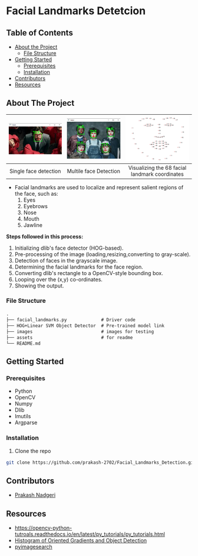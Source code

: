# Facial Landmarks Detetcion 

<!-- TABLE OF CONTENTS -->
## Table of Contents

* [About the Project](#about-the-project)
  * [File Structure](#file-structure)
* [Getting Started](#getting-started)
  * [Prerequisites](#prerequisites)
  * [Installation](#installation)
* [Contributors](#contributors)
* [Resources](#resources)


<!-- ABOUT THE PROJECT -->
## About The Project 
|![Single face detection](https://github.com/prakash-2702/Facial_Landmarks_Detection/blob/master/assets/single%20face.PNG)|![Multiple face Detection](https://github.com/prakash-2702/Facial_Landmarks_Detection/blob/master/assets/multiple%20faces.PNG)|![Visualizing the 68 facial landmark coordinates](https://github.com/prakash-2702/Facial_Landmarks_Detection/blob/master/assets/HOG.PNG)|
|:---:|:---:|:---:|
|Single face detection|Multile face Detection|Visualizing the 68 facial landmark coordinates|  
* Facial landmarks are used to localize and represent salient regions of the face, such as:
  1. Eyes
  2. Eyebrows
  3. Nose
  4. Mouth
  5. Jawline
  
**Steps followed in this process:**
  1. Initializing dlib's face detector (HOG-based).
  2. Pre-processing of the image (loading,resizing,converting to gray-scale).
  3. Detection of faces in the grayscale image.
  4. Determining the facial landmarks for the face region.
  5. Converting dlib's rectangle to a OpenCV-style bounding box.
  6. Looping over the (x,y) co-ordinates.
  7. Showing the output.

### File Structure
    .
    ├── facial_landmarks.py             # Driver code
    ├── HOG+Linear SVM Object Detector  # Pre-trained model link
    ├── images                          # images for testing
    ├── assets                          # for readme
    └── README.md 
    
<!-- GETTING STARTED -->
## Getting Started

### Prerequisites  
* Python
* OpenCV
* Numpy 
* Dlib 
* Imutils
* Argparse

### Installation
1. Clone the repo
```sh
git clone https://github.com/prakash-2702/Facial_Landmarks_Detection.git
```    
<!-- CONTRIBUTORS -->
## Contributors
* [Prakash Nadgeri](https://github.com/prakash-2702)
<!-- ACKNOWLEDGEMENTS AND REFERENCES -->
## Resources
* https://opencv-python-tutroals.readthedocs.io/en/latest/py_tutorials/py_tutorials.html
* [Histogram of Oriented Gradients and Object Detection](https://www.pyimagesearch.com/2014/11/10/histogram-oriented-gradients-object-detection/)
* [pyimagesearch](https://www.pyimagesearch.com/2017/04/03/facial-landmarks-dlib-opencv-python/)



